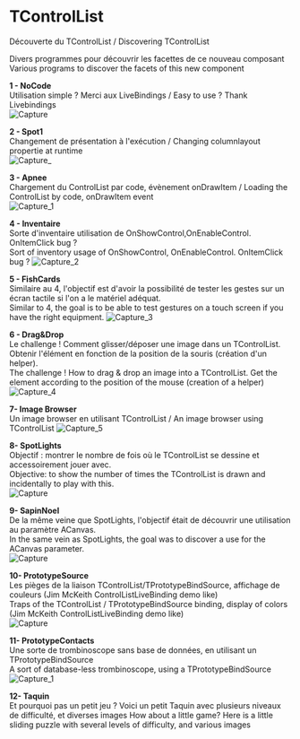 # TControlList
Découverte du TControlList /  Discovering TControlList 

Divers programmes pour découvrir les facettes de ce nouveau composant<br>
Various programs to discover the facets of this new component

<b>1 - NoCode</b><br>
Utilisation simple ? Merci aux LiveBindings  / Easy to use ? Thank Livebindings<br>
![Capture](https://user-images.githubusercontent.com/51124639/114348114-65186880-9b66-11eb-8a76-21ebd703c472.PNG)

<b>2 - Spot1</b><br>
Changement de présentation à l'exécution / Changing columnlayout propertie at runtime<br>
![Capture_](https://user-images.githubusercontent.com/51124639/114348118-66e22c00-9b66-11eb-87e2-933d93563475.PNG)

<b>3 - Apnee</b><br>
Chargement du ControlList par code, évènement onDrawItem / Loading the ControlList by code, onDrawItem event<br>
![Capture_1](https://user-images.githubusercontent.com/51124639/114348120-68135900-9b66-11eb-96c2-c9d6e33a2e80.PNG)

<b>4 - Inventaire</b><br>
Sorte d'inventaire utilisation de OnShowControl,OnEnableControl. OnItemClick bug ?<br> 
Sort of inventory  usage of OnShowControl, OnEnableControl. OnItemClick bug ?
![Capture_2](https://user-images.githubusercontent.com/51124639/114348121-68abef80-9b66-11eb-9943-d9feafe46654.PNG)

<b>5 - FishCards</b><br>
Similaire au 4, l'objectif est d'avoir la possibilité de tester les gestes sur un écran tactile si l'on a le matériel adéquat.<br>
Similar to 4, the goal is to be able to test gestures on a touch screen if you have the right equipment.
![Capture_3](https://user-images.githubusercontent.com/51124639/114348126-69dd1c80-9b66-11eb-80f5-f86b30f42dae.PNG)

<b>6 - Drag&Drop</b><br>
Le challenge ! Comment glisser/déposer une image dans un TControlList. Obtenir l'élément en fonction de la position de la souris (création d'un helper).<br>
The challenge ! How to drag & drop an image into a TControlList. Get the element according to the position of the mouse (creation of a helper)<br>
![Capture_4](https://user-images.githubusercontent.com/51124639/114348128-6a75b300-9b66-11eb-9c7a-79c3a2e11b94.PNG)

<b>7- Image Browser</b><br>
Un image browser en utilisant TControlList / An image browser using TControlList
![Capture_5](https://user-images.githubusercontent.com/51124639/114348110-634ea500-9b66-11eb-9c60-032769a6a0de.PNG)

<b>8- SpotLights</b><br>
Objectif : montrer le nombre de fois où le TControlList se dessine et accessoirement jouer avec.<br>
Objective: to show the number of times the TControlList is drawn and incidentally to play with this.<br>
![Capture](https://user-images.githubusercontent.com/51124639/114347223-e8d15580-9b64-11eb-97b2-e1211c96d482.PNG)

<b>9- SapinNoel</b><br>
De la même veine que SpotLights, l'objectif était de découvrir une utilisation au paramètre ACanvas.<br>
In the same vein as SpotLights, the goal was to discover a use for the ACanvas parameter.<br>
![Capture](https://user-images.githubusercontent.com/51124639/114345940-ea018300-9b62-11eb-9a86-f8da2ae87ffc.PNG)

<b>10- PrototypeSource</b><br>
Les pièges de la liaison TControlList/TPrototypeBindSource, affichage de couleurs (Jim McKeith ControlListLiveBinding demo like)<br>
Traps of the TControlList / TPrototypeBindSource binding, display of colors (Jim McKeith ControlListLiveBinding demo like)<br>
![Capture](https://user-images.githubusercontent.com/51124639/114845844-681c8e80-9ddc-11eb-86b1-34cfd5c6b30c.PNG)

<b>11- PrototypeContacts</b><br>
Une sorte de trombinoscope sans base de données, en utilisant un TPrototypeBindSource<br>
A sort of database-less trombinoscope, using a TPrototypeBindSource<br>
![Capture_1](https://user-images.githubusercontent.com/51124639/115050641-3f7bbe00-9edc-11eb-9325-0ce6fc02026e.PNG)

<b>12- Taquin</b><br>
Et pourquoi pas un petit jeu ? Voici un petit Taquin avec plusieurs niveaux de difficulté, et diverses images
How about a little game? Here is a little sliding puzzle with several levels of difficulty, and various images
